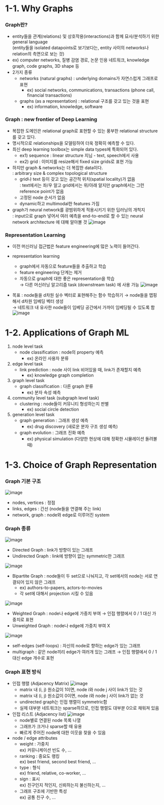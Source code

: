 # 1-1. Why Graphs

### Graph란?
- entity들을 관계(relations) 및 상호작용(interactions)과 함께 묘사/분석하기 위한 general language
  <br>(entity들을 isolated datapoints로 보기보다는, entity 사이의 networks나 relation의 측면으로 보는 것)
- ex) computer networks, 질병 감염 경로, 논문 인용 네트워크, knowledge graph, code graphs, 3D shape 등
- 2가지 종류
  - networks (natural graphs) : underlying domains가 자연스럽게 그래프로 표현
    - ex) social networks, communications, transactions (phone call, financial transactions)
  - graphs (as a representation) : relational 구조를 갖고 있는 것을 표현
    - ex) information, knowledge, software

### Graph : new frontier of Deep Learning
- 복잡한 도메인은 relational graph로 표현할 수 있는 풍부한 relational structure를 갖고 있다.
- 명시적으로 relationships을 모델링하여 더욱 정확히 예측할 수 있다.
- 최신 deep learning toolbox는 simple data types에 특화되어 있다.
  - ex1) sequence : linear structure 지님 - text, speech에서 사용
  - ex2) grid : 이미지를 resize해서 fixed size grids로 표현 가능
- 하지만 graph & networks는 더 복잡한 data이다.
  <br>: arbitrary size & complex topological structure
  - grid나 text 등이 갖고 있는 공간적 위치(spatial locality)가 없음
    <br>: text에서는 좌/우 알고 grid에서는 위/아래 알지만 graph에서는 그런 reference point가 없음
  - 고정된 node 순서가 없음
  - dynamic하고 multimodal한 features 가짐
- graph가 neural network를 광범위하게 적용시키기 위한 딥러닝의 개척지
  <br>: input으로 graph 넣어서 여러 예측을 end-to-end로 할 수 있는 neural network architecture 에 대해 알아볼 것
![image](https://user-images.githubusercontent.com/41580746/180640650-a4e6703e-9a2d-4dea-8814-05c07d156233.png)

### Representation Learning
- 이전 머신러닝 접근법은 feature engineering에 많은 노력이 들어간다.
- representation learning
  - graph에서 자동으로 feature들을 추출하고 학습
  - feature engineering 단계는 제거
  - 자동으로 graph에 대한 좋은 representation을 학습
    <br>→ 다른 머신러닝 알고리즘 task (downstream task) 에 사용 가능
![image](https://user-images.githubusercontent.com/41580746/180640705-e466c9b7-6304-4c4c-a46f-1e7f69263145.png)

- 목표 : node들을 d차원 실수 벡터로 표현해주는 함수 학습하기 → node들을 맵핑해서 d차원 임베딩 벡터 생성
  <br>→ 네트워크 내 유사한 node들이 임베딩 공간에서 가까이 임베딩될 수 있도록 함
![image](https://user-images.githubusercontent.com/41580746/180640724-c786e03b-80fe-4821-bd53-83f8bd930439.png)

# 1-2. Applications of Graph ML
1. node level task
    - node classification : node의 property 예측
      - ex) 온라인 사용자 분류
2. edge level task
    - link prediction : node 사이 link 비어있을 때, link가 존재할지 예측
      - ex) knowledge graph completion
3. graph level task
    - graph classification : 다른 graph 분류
      - ex) 분자 속성 예측
4. community level task (subgraph level task)
    - clustering : node들이 커뮤니티 형성하는지 판별
      - ex) social circle detection
5. generation level task
    - graph generation : 그래프 생성 예측
      - ex) drug discovery (새로운 분자 구조 생성 예측)
    - graph evolution : 그래프 진화 예측
      - ex) physical simulation (다양한 현상에 대해 정확한 시뮬레이션 돌려볼 때)

# 1-3. Choice of Graph Representation

### Graph 기본 구조
![image](https://user-images.githubusercontent.com/41580746/180640979-754f1313-77d8-446c-870e-4a8c4fb9192a.png)
- nodes, vertices : 정점
- links, edges : 간선 (node들을 연결해 주는 link)
- network, graph : node와 edge로 이루어진 system

### Graph 종류
![image](https://user-images.githubusercontent.com/41580746/180640992-a6943de1-2e4b-4464-821c-396d2e66743e.png)
- Directed Graph : link가 방향이 있는 그래프
- Undirected Graph : link에 방향이 없는 symmetric한 그래프

![image](https://user-images.githubusercontent.com/41580746/180641010-e19a08fb-9bb6-4d1a-9549-c24ced82671d.png)
- Bipartite Graph : node들이 두 set으로 나눠지고, 각 set에서의 node는 서로 연결되어 있지 않은 그래프
  - ex) authors-to-papers, actors-to-movies
  - 각 set에 대해서 projection 시킬 수 있음

![image](https://user-images.githubusercontent.com/41580746/180641024-435f1c5e-e52b-420f-8c59-1df0399f15e4.png)
- Weighted Graph : node나 edge에 가중치 부여 → 인접 행렬에서 0 / 1 대신 가중치로 표현
- Unweighted Graph : node나 edge에 가중치 부여 X

![image](https://user-images.githubusercontent.com/41580746/180641029-ca0b8e85-26c1-4389-842a-f7af6b07f40a.png)
- self-edges (self-loops) : 자신의 node로 향하는 edge가 있는 그래프 
- multigraph : 같은 node끼리 edge가 여러개 있는 그래프 → 인접 행렬에서 0 / 1 대신 edge 개수로 표현

### Graph 표현 방식
- 인접 행렬 (Adjacency Matrix)
  ![image](https://user-images.githubusercontent.com/41580746/180641042-f443dd46-61d3-456d-9d90-db8b66e0a98d.png)
  - matrix 내 (i, j) 원소값이 1이면, node i와 node j 사이 link가 있는 것
  - matrix 내 (i, j) 원소값이 0이면, node i와 node j 사이 link가 없는 것
  - undirected graph는 인접 행렬이 symmetric함
  - 실제 대부분 네트워크는 sparse하므로, 인접 행렬도 대부분 0으로 채워져 있음
- 인접 리스트 (Adjacency list)
  ![image](https://user-images.githubusercontent.com/41580746/180641055-3c58dc3b-c710-45e0-bc55-30feab78c0b7.png)
  - node별로 연결된 node 목록 나열
  - 그래프가 크거나 sparse할 때 유용
  - 빠르게 주어진 node에 대한 이웃을 찾을 수 있음
- node / edge attributes
  - weight : 가중치
  <br>ex) 커뮤니케이션 빈도 수, ...
  - ranking : 중요도 랭킹
  <br>ex) best friend, second best friend, ...
  - type : 형식
  <br>ex) friend, relative, co-worker, ...
  - sign : 표시
  <br>ex) 친구인지 적인지, 신뢰하는지 불신하는지, ...
  - 그래프 구조에 기반한 특성
  <br>ex) 공통 친구 수, ...

